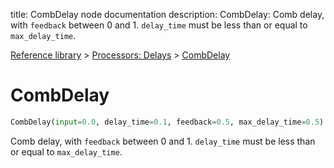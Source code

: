 title: CombDelay node documentation
description: CombDelay: Comb delay, with `feedback` between 0 and 1. `delay_time` must be less than or equal to `max_delay_time`.

[Reference library](../../index.md) > [Processors: Delays](../index.md) > [CombDelay](index.md)

# CombDelay

```python
CombDelay(input=0.0, delay_time=0.1, feedback=0.5, max_delay_time=0.5)
```

Comb delay, with `feedback` between 0 and 1. `delay_time` must be less than or equal to `max_delay_time`.

